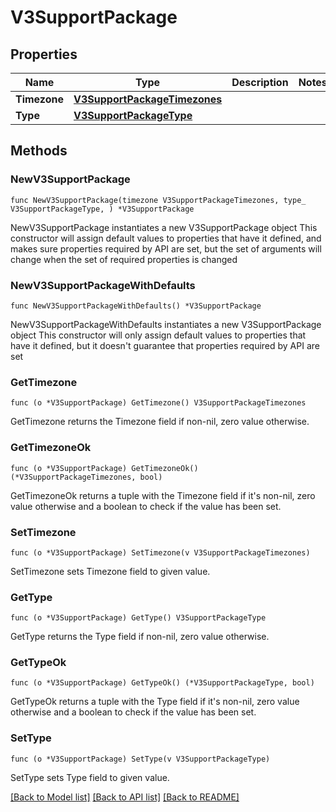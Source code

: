 # V3SupportPackage

## Properties

Name | Type | Description | Notes
------------ | ------------- | ------------- | -------------
**Timezone** | [**V3SupportPackageTimezones**](V3SupportPackageTimezones.md) |  | 
**Type** | [**V3SupportPackageType**](V3SupportPackageType.md) |  | 

## Methods

### NewV3SupportPackage

`func NewV3SupportPackage(timezone V3SupportPackageTimezones, type_ V3SupportPackageType, ) *V3SupportPackage`

NewV3SupportPackage instantiates a new V3SupportPackage object
This constructor will assign default values to properties that have it defined,
and makes sure properties required by API are set, but the set of arguments
will change when the set of required properties is changed

### NewV3SupportPackageWithDefaults

`func NewV3SupportPackageWithDefaults() *V3SupportPackage`

NewV3SupportPackageWithDefaults instantiates a new V3SupportPackage object
This constructor will only assign default values to properties that have it defined,
but it doesn't guarantee that properties required by API are set

### GetTimezone

`func (o *V3SupportPackage) GetTimezone() V3SupportPackageTimezones`

GetTimezone returns the Timezone field if non-nil, zero value otherwise.

### GetTimezoneOk

`func (o *V3SupportPackage) GetTimezoneOk() (*V3SupportPackageTimezones, bool)`

GetTimezoneOk returns a tuple with the Timezone field if it's non-nil, zero value otherwise
and a boolean to check if the value has been set.

### SetTimezone

`func (o *V3SupportPackage) SetTimezone(v V3SupportPackageTimezones)`

SetTimezone sets Timezone field to given value.


### GetType

`func (o *V3SupportPackage) GetType() V3SupportPackageType`

GetType returns the Type field if non-nil, zero value otherwise.

### GetTypeOk

`func (o *V3SupportPackage) GetTypeOk() (*V3SupportPackageType, bool)`

GetTypeOk returns a tuple with the Type field if it's non-nil, zero value otherwise
and a boolean to check if the value has been set.

### SetType

`func (o *V3SupportPackage) SetType(v V3SupportPackageType)`

SetType sets Type field to given value.



[[Back to Model list]](../README.md#documentation-for-models) [[Back to API list]](../README.md#documentation-for-api-endpoints) [[Back to README]](../README.md)


